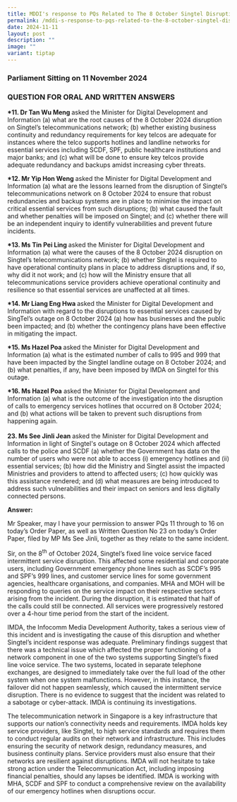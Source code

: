 ```yaml
---
title: MDDI's response to PQs Related to The 8 October Singtel Disruption
permalink: /mddi-s-response-to-pqs-related-to-the-8-october-singtel-disruption/
date: 2024-11-11
layout: post
description: ""
image: ""
variant: tiptap
---
```

<h3>Parliament Sitting on 11 November 2024</h3>
<h3>QUESTION FOR ORAL AND WRITTEN ANSWERS</h3>
<p><strong>*11. Dr Tan Wu Meng </strong>asked the Minister for Digital Development
and Information (a) what are the root causes of the 8 October 2024 disruption
on Singtel’s telecommunications network; (b) whether existing business
continuity and redundancy requirements for key telcos are adequate for
instances where the telco supports hotlines and landline networks for essential
services including SCDF, SPF, public healthcare institutions and major
banks; and (c) what will be done to ensure key telcos provide adequate
redundancy and backups amidst increasing cyber threats.</p>
<p><strong>*12. Mr Yip Hon Weng </strong>asked the Minister for Digital Development
and Information (a) what are the lessons learned from the disruption of
Singtel’s telecommunications network on 8 October 2024 to ensure that robust
redundancies and backup systems are in place to minimise the impact on
critical essential services from such disruptions; (b) what caused the
fault and whether penalties will be imposed on Singtel; and (c) whether
there will be an independent inquiry to identify vulnerabilities and prevent
future incidents.&nbsp;</p>
<p><strong>*13. Ms Tin Pei Ling </strong>asked the Minister for Digital Development
and Information (a) what were the causes of the 8 October 2024 disruption
on Singtel’s telecommunications network; (b) whether Singtel is required
to have operational continuity plans in place to address disruptions and,
if so, why did it not work; and (c) how will the Ministry ensure that all
telecommunications service providers achieve operational continuity and
resilience so that essential services are unaffected at all times.</p>
<p><strong>*14. Mr Liang Eng Hwa </strong>asked the Minister for Digital
Development and Information with regard to the disruptions to essential
services caused by SingTel’s outage on 8 October 2024 (a) how has businesses
and the public been impacted; and (b) whether the contingency plans have
been effective in mitigating the impact.</p>
<p><strong>*15. Ms Hazel Poa </strong>asked the Minister for Digital Development
and Information (a) what is the estimated number of calls to 995 and 999
that have been impacted by the Singtel landline outage on 8 October 2024;
and (b) what penalties, if any, have been imposed by IMDA on Singtel for
this outage.</p>
<p><strong>*16. Ms Hazel Poa</strong> asked the Minister for Digital Development
and Information (a) what is the outcome of the investigation into the disruption
of calls to emergency services hotlines that occurred on 8 October 2024;
and (b) what actions will be taken to prevent such disruptions from happening
again.
<br>
<br><strong>23. Ms See Jinli Jean </strong>asked the Minister for Digital
Development and Information in light of Singtel's outage on 8 October 2024
which affected calls to the police and SCDF (a) whether the Government
has data on the number of users who were not able to access (i) emergency
hotlines and (ii) essential services; (b) how did the Ministry and Singtel
assist the impacted Ministries and providers to attend to affected users;
(c) how quickly was this assistance rendered; and (d) what measures are
being introduced to address such vulnerabilities and their impact on seniors
and less digitally connected persons.</p>
<p><strong>Answer:</strong>
</p>
<p>Mr Speaker, may I have your permission to answer PQs 11 through to 16
on today’s Order Paper, as well as Written Question No 23 on today’s Order
Paper, filed by MP Ms See Jinli, together as they relate to the same incident.</p>
<p>Sir, on the 8<sup>th</sup> of October 2024, Singtel’s fixed line voice
service faced intermittent service disruption. This affected some residential
and corporate users, including Government emergency phone lines such as
SCDF’s 995 and SPF’s 999 lines, and customer service lines for some government
agencies, healthcare organisations, and companies. MHA and MOH will be
responding to queries on the service impact on their respective sectors
arising from the incident. During the disruption, it is estimated that
half of the calls could still be connected. All services were progressively
restored over a 4-hour time period from the start of the incident.</p>
<p>IMDA, the Infocomm Media Development Authority, takes a serious view of
this incident and is investigating the cause of this disruption and whether
Singtel’s incident response was adequate. Preliminary findings suggest
that there was a technical issue which affected the proper functioning
of a network component in one of the two systems supporting Singtel’s fixed
line voice service. The two systems, located in separate telephone exchanges,
are designed to immediately take over the full load of the other system
when one system malfunctions. However, in this instance, the failover did
not happen seamlessly, which caused the intermittent service disruption.
There is no evidence to suggest that the incident was related to a sabotage
or cyber-attack. IMDA is continuing its investigations.</p>
<p>The telecommunication network in Singapore is a key infrastructure that
supports our nation’s connectivity needs and requirements. IMDA holds key
service providers, like Singtel, to high service standards and requires
them to conduct regular audits on their network and infrastructure. This
includes ensuring the security of network design, redundancy measures,
and business continuity plans. Service providers must also ensure that
their networks are resilient against disruptions. IMDA will not hesitate
to take strong action under the Telecommunication Act, including imposing
financial penalties, should any lapses be identified. IMDA is working with
MHA, SCDF and SPF to conduct a comprehensive review on the availability
of our emergency hotlines when disruptions occur.</p>